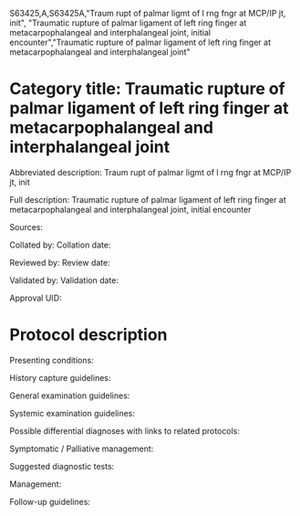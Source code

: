 S63425,A,S63425A,"Traum rupt of palmar ligmt of l rng fngr at MCP/IP jt, init", "Traumatic rupture of palmar ligament of left ring finger at metacarpophalangeal and interphalangeal joint, initial encounter","Traumatic rupture of palmar ligament of left ring finger at metacarpophalangeal and interphalangeal joint"
# Category title: Traumatic rupture of palmar ligament of left ring finger at metacarpophalangeal and interphalangeal joint

Abbreviated description: Traum rupt of palmar ligmt of l rng fngr at MCP/IP jt, init

Full description: Traumatic rupture of palmar ligament of left ring finger at metacarpophalangeal and interphalangeal joint, initial encounter

Sources:

Collated by:
Collation date:

Reviewed by:
Review date:

Validated by:
Validation date:

Approval UID:

# Protocol description

Presenting conditions:

History capture guidelines:

General examination guidelines:

Systemic examination guidelines:

Possible differential diagnoses with links to related protocols:

Symptomatic / Palliative management:

Suggested diagnostic tests:

Management:

Follow-up guidelines:
